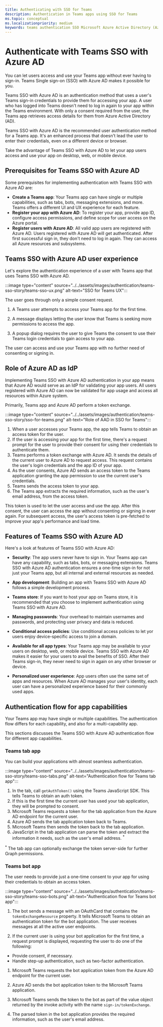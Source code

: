 ```yaml
---
title: Authenticating with SSO for Teams
description: Authentication in Teams apps using SSO for Teams
ms.topic: conceptual
ms.localizationpriority: medium
keywords: teams authentication SSO Microsoft Azure Active Directory (Azure AD), username, password
---
```

# Authenticate with Teams SSO with Azure AD

You can let users access and use your Teams app without ever having to sign-in. Teams Single sign-on (SSO) with Azure AD makes it possible for you.

Teams SSO with Azure AD is an authentication method that uses a user's Teams sign-in credentials to provide them for accessing your app. A user who has logged into Teams doesn't need to log in again to your app within the Teams environment. With only a consent required from the user, the Teams app retrieves access details for them from Azure Active Directory (AD).

Teams SSO with Azure AD is the recommended user authentication method for a Teams app. It's an enhanced process that doesn't lead the user to enter their credentials, even on a different device or browser.

Take the advantage of Teams SSO with Azure AD to let your app users access and use your app on desktop, web, or mobile device.

## Prerequisites for Teams SSO with Azure AD

Some prerequisites for implementing authentication with Teams SSO with Azure AD are:

- **Create a Teams app**: Your Teams app can have single or multiple capabilities, such as tabs, bots, messaging extensions, and more. Teams offers a different UI and UX experience for each feature.
- **Register your app with Azure AD**: To register your app, provide app ID, configure access permissions, and define scope for user access on the Azure portal.
- **Register users with Azure AD**: All valid app users are registered with Azure AD. Users registered with Azure AD will get authenticated. After first successful sign in, they don't need to log in again. They can access all Azure resources and subsystems.

## Teams SSO with Azure AD user experience

Let's explore the authentication experience of a user with Teams app that uses Teams SSO with Azure AD.

:::image type="content" source="../../assets/images/authentication/teams-sso-story/teams-sso-ux.png" alt-text="SSO for Teams UX":::

The user goes through only a simple consent request.

1. A Teams user attempts to access your Teams app for the first time.

1. A message displays letting the user know that Teams is seeking more permissions to access the app.

1. A popup dialog requires the user to give Teams the consent to use their Teams login credentials to gain access to your app.

The user can access and use your Teams app with no further need of consenting or signing in.

## Role of Azure AD as IdP

Implementing Teams SSO with Azure AD authentication in your app means that Azure AD would serve as an IdP for validating your app users. All users registered with Azure AD can now be validated for app usage and access all resources within Azure system.

Primarily, Teams app and Azure AD perform a token exchange.

:::image type="content" source="../../assets/images/authentication/teams-sso-story/sso-for-teams.png" alt-text="Role of AAD in SSO for Teams":::

1. When a user accesses your Teams app, the app tells Teams to obtain an access token for the user.
1. If the user is accessing your app for the first time, there's a request prompt for the user to provide their consent for using their credentials to authenticate them.
1. Teams performs a token exchange with Azure AD. It sends the details of the current user to Azure AD to request access. This request contains the user's login credentials and the app ID of your app.
1. As the user consents, Azure AD sends an access token to the Teams application granting the app permission to use the current user's credentials.
1. Teams sends the access token to your app.
1. The Teams app extracts the required information, such as the user's email address, from the access token.

This token is used to let the user access and use the app. After this consent, the user can access the app without consenting or signing in ever again. For subsequent access, the user's access token is pre-fetched to improve your app's performance and load time.

## Features of Teams SSO with Azure AD

Here's a look at features of Teams SSO with Azure AD:

- **Security**: The app users never have to sign in. Your Teams app can have any capability, such as tabs, bots, or messaging extensions. Teams SSO with Azure AD authentication ensures a one-time sign-in for not just your Teams app, but all internal and external resources as needed.

- **App development**: Building an app with Teams SSO with Azure AD follows a simple development process.

- **Teams store**: If you want to host your app on Teams store, it is recommended that you choose to implement authentication using Teams SSO with Azure AD.

- **Managing passwords**: Your overhead to maintain usernames and passwords, and protecting user privacy and data is reduced.

- **Conditional access policies**: Use conditional access policies to let yor users enjoy device-specific access to join a domain.

- **Available for all app types**: Your Teams app may be available to your users on desktop, web, or mobile device. Teams SSO with Azure AD makes it easier for your users to avail the benefits of SSO. After their Teams sign-in, they never need to sign in again on any other browser or device.

- **Personalized user experience**: App users often use the same set of apps and resources. When Azure AD manages your user's identity, each user can have a personalized experience based for their commonly used apps.

## Authentication flow for app capabilities

Your Teams app may have single or multiple capabilities. The authentication flow differs for each capability, and also for a multi-capability app.

This sections discusses the Teams SSO with Azure AD authentication flow for different app capabilities.

### Teams tab app

You can build your applications with almost seamless authentication.

:::image type="content" source="../../assets/images/authentication/teams-sso-story/teams-sso-tabs.png" alt-text="Authentication flow for Teams tab app":::

1. In the tab, call `getAuthToken()` using the Teams JavaScript SDK. This tells Teams to obtain an auth token.
1. If this is the first time the current user has used your tab application, they will be prompted to consent.
1. Microsoft Teams requests a token for the tab application from the Azure AD endpoint for the current user.
1. Azure AD sends the tab application token back to Teams.
1. Microsoft Teams then sends the token back to the tab application.
1. JavaScript in the tab application can parse the token and extract the information it needs, such as the user's email address. <sup>*</sup>

<sup>*</sup> The tab app can optionally exchange the token server-side for further Graph permissions.

### Teams bot app

The user needs to provide just a one-time consent to your app for using their credentials to obtain an access token.

:::image type="content" source="../../assets/images/authentication/teams-sso-story/teams-sso-bots.png" alt-text="Authentication flow for Teams bot app":::

1. The bot sends a message with an OAuthCard that contains the `tokenExchangeResource` property. It tells Microsoft Teams to obtain an authentication token for the bot application. The user receives messages at all the active user endpoints.

1. If the current user is using your bot application for the first time, a request prompt is displayed, requesting the user to do one of the following:

  - Provide consent, if necessary.
  - Handle step-up authentication, such as two-factor authentication.

1. Microsoft Teams requests the bot application token from the Azure AD endpoint for the current user.

1. Azure AD sends the bot application token to the Microsoft Teams application.

1. Microsoft Teams sends the token to the bot as part of the value object returned by the invoke activity with the name `sign-in/tokenExchange`.

1. The parsed token in the bot application provides the required information, such as the user's email address.
